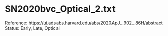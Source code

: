 # SN2020bvc_Optical_2.txt

Reference: https://ui.adsabs.harvard.edu/abs/2020ApJ...902...86H/abstract
Status: Early, Late, Optical